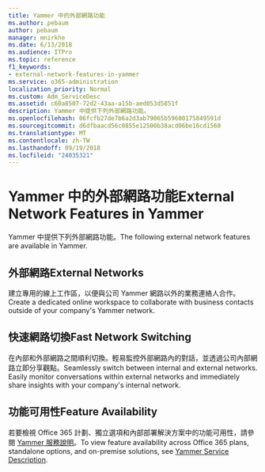 ```yaml
---
title: Yammer 中的外部網路功能
ms.author: pebaum
author: pebaum
manager: mnirkhe
ms.date: 6/13/2018
ms.audience: ITPro
ms.topic: reference
f1_keywords:
- external-network-features-in-yammer
ms.service: o365-administration
localization_priority: Normal
ms.custom: Adm_ServiceDesc
ms.assetid: c60a8507-72d2-43aa-a15b-aed053d5851f
description: Yammer 中提供下列外部網路功能。
ms.openlocfilehash: 06fcfb27de7b6a2d3ab79065b59600175849591d
ms.sourcegitcommit: d6dfbaacd56c0855e12500b38acd06be16cd1560
ms.translationtype: MT
ms.contentlocale: zh-TW
ms.lasthandoff: 09/19/2018
ms.locfileid: "24035321"
---
```

# <a name="external-network-features-in-yammer"></a><span data-ttu-id="776db-103">Yammer 中的外部網路功能</span><span class="sxs-lookup"><span data-stu-id="776db-103">External Network Features in Yammer</span></span>

<span data-ttu-id="776db-104">Yammer 中提供下列外部網路功能。</span><span class="sxs-lookup"><span data-stu-id="776db-104">The following external network features are available in Yammer.</span></span>
  
## <a name="external-networks"></a><span data-ttu-id="776db-105">外部網路</span><span class="sxs-lookup"><span data-stu-id="776db-105">External Networks</span></span>
<span data-ttu-id="776db-106"><a name="bkmk_ExternalNetworks"> </a></span><span class="sxs-lookup"><span data-stu-id="776db-106"></span></span>

<span data-ttu-id="776db-107">建立專用的線上工作區，以便與公司 Yammer 網路以外的業務連絡人合作。</span><span class="sxs-lookup"><span data-stu-id="776db-107">Create a dedicated online workspace to collaborate with business contacts outside of your company's Yammer network.</span></span>
  
## <a name="fast-network-switching"></a><span data-ttu-id="776db-108">快速網路切換</span><span class="sxs-lookup"><span data-stu-id="776db-108">Fast Network Switching</span></span>
<span data-ttu-id="776db-109"><a name="bkmk_FastNetworkSwitching"> </a></span><span class="sxs-lookup"><span data-stu-id="776db-109"></span></span>

<span data-ttu-id="776db-p101">在內部和外部網路之間順利切換。輕易監控外部網路內的對話，並透過公司內部網路立即分享觀點。</span><span class="sxs-lookup"><span data-stu-id="776db-p101">Seamlessly switch between internal and external networks. Easily monitor conversations within external networks and immediately share insights with your company's internal network.</span></span>
  
## <a name="feature-availability"></a><span data-ttu-id="776db-112">功能可用性</span><span class="sxs-lookup"><span data-stu-id="776db-112">Feature Availability</span></span>
<span data-ttu-id="776db-113"><a name="bkmk_FastNetworkSwitching"> </a></span><span class="sxs-lookup"><span data-stu-id="776db-113"></span></span>

<span data-ttu-id="776db-114">若要檢視 Office 365 計劃、獨立選項和內部部署解決方案中的功能可用性，請參閱 [Yammer 服務說明](yammer-service-description.md)。</span><span class="sxs-lookup"><span data-stu-id="776db-114">To view feature availability across Office 365 plans, standalone options, and on-premise solutions, see [Yammer Service Description](yammer-service-description.md).</span></span>